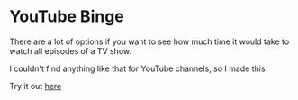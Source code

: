 # YouTube Binge
There are a lot of options if you want to see how much time it would take to watch all episodes of a TV show.

I couldn't find anything like that for YouTube channels, so I made this.


Try it out [here](https://www.stroiamatei.com/yt-binge)
